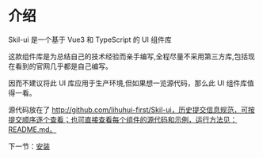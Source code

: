 # 介绍

Skil-ui 是一个基于 Vue3 和 TypeScript 的 UI 组件库

这款组件库是为总结自己的技术经验而亲手编写,全程尽量不采用第三方库,包括现在看到的官网几乎都是自己编写。

因而不建议将此 UI 库应用于生产环境,但如果想一览源代码，那么此 UI 组件库值得一看。

源代码放在了 http://github.com/lihuhui-first/Skil-ui，历史提交信息规范，可按提交顺序逐个查看；也可直接查看每个组件的源代码和示例，运行方法见：README.md。

下一节：[安装](#/doc/install)
